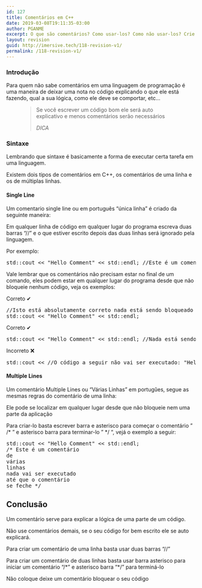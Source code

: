 ```yaml
---
id: 127
title: Comentários em C++
date: 2019-03-08T19:11:35-03:00
author: PGANME
excerpt: O que são comentários? Como usar-los? Como não usar-los? Crie comentários de múltiplas e únicas linhas em C++.
layout: revision
guid: http://imersive.tech/118-revision-v1/
permalink: /118-revision-v1/
---
```

### Introdução

Para quem não sabe comentários em uma linguagem de programação é uma maneira de deixar uma nota no código explicando o que ele está fazendo, qual a sua lógica, como ele deve se comportar, etc&#8230;<figure class="wp-block-pullquote">

> Se você escrever um código bom ele será auto explicativo e menos comentários serão necessários
> 
> <cite>DICA</cite></figure> 

### Sintaxe

Lembrando que sintaxe é basicamente a forma de executar certa tarefa em uma linguagem.

Existem dois tipos de comentários em C++, os comentários de uma linha e os de múltiplas linhas.

#### Single Line

Um comentario single line ou em português &#8220;única linha&#8221; é criado da seguinte maneira: 

Em qualquer linha de código em qualquer lugar do programa escreva duas barras &#8220;//&#8221; e o que estiver escrito depois das duas linhas será ignorado pela linguagem.

Por exemplo:

<pre class="brush: cpp; title: ; notranslate" title="">std::cout &lt;&lt; "Hello Comment" &lt;&lt; std::endl; //Este é um comentário
</pre>

Vale lembrar que os comentários não precisam estar no final de um comando, eles podem estar em qualquer lugar do programa desde que não bloqueie nenhum código, veja os exemplos:

Correto ✔

<pre class="brush: cpp; title: ; notranslate" title="">//Isto está absolutamente correto nada está sendo bloqueado
std::cout &lt;&lt; "Hello Comment" &lt;&lt; std::endl;
</pre>

Correto ✔

<pre class="brush: cpp; title: ; notranslate" title="">std::cout &lt;&lt; "Hello Comment" &lt;&lt; std::endl; //Nada está sendo bloqueado
</pre>

Incorreto ❌

<pre class="brush: cpp; title: ; notranslate" title="">std::cout &lt;&lt; //O código a seguir não vai ser executado: "Hello Comment"
</pre>

#### Multiple Lines

Um comentário Multiple Lines ou &#8220;Várias Linhas&#8221; em portugûes, segue as mesmas regras do comentário de uma linha:

Ele pode se localizar em qualquer lugar desde que não bloqueie nem uma parte da aplicação

Para criar-lo basta escrever barra e asterisco para começar o comentário &#8221; /\* &#8221; e asterisco barra para terminar-lo &#8221; \*/ &#8220;, vejá o exemplo a seguir:

<pre class="brush: cpp; title: ; notranslate" title="">std::cout &lt;&lt; "Hello Comment" &lt;&lt; std::endl;
/* Este é um comentário
de
várias
linhas 
nada vai ser executado
até que o comentário 
se feche */ 
</pre>

## Conclusão

Um comentário serve para explicar a lógica de uma parte de um código.

Não use comentários demais, se o seu código for bem escrito ele se auto explicará.

Para criar um comentário de uma linha basta usar duas barras &#8220;//&#8221;

Para criar um comentário de duas linhas basta usar barra asterisco para iniciar um comentário &#8220;/\*&#8221; e asterisco barra &#8220;\*/&#8221; para terminá-lo

Não coloque deixe um comentário bloquear o seu código